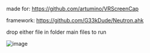made for: https://github.com/artumino/VRScreenCap

framework: https://github.com/G33kDude/Neutron.ahk

drop either file in folder main files to run

![image](https://user-images.githubusercontent.com/98753696/184539503-bb4f8315-d38c-4668-a67c-45619350d7be.png)
